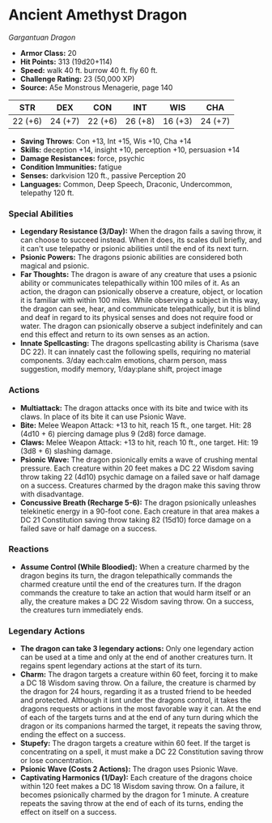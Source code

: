 # Ancient Amethyst Dragon

*Gargantuan* *Dragon*

- **Armor Class:** 20
- **Hit Points:** 313 (19d20+114)
- **Speed:** walk 40 ft. burrow 40 ft. fly 60 ft.
- **Challenge Rating:** 23 (50,000 XP)
- **Source:** A5e Monstrous Menagerie, page 140

| STR | DEX | CON | INT | WIS | CHA |
| --- | --- | --- | --- | --- | --- |
| 22 (+6) | 24 (+7) | 22 (+6) | 26 (+8) | 16 (+3) | 24 (+7) |

- **Saving Throws**: Con +13, Int +15, Wis +10, Cha +14
- **Skills:** deception +14, insight +10, perception +10, persuasion +14
- **Damage Resistances:** force, psychic
- **Condition Immunities:** fatigue
- **Senses:** darkvision 120 ft., passive Perception 20
- **Languages:** Common, Deep Speech, Draconic, Undercommon, telepathy 120 ft.

### Special Abilities

- **Legendary Resistance (3/Day):** When the dragon fails a saving throw, it can choose to succeed instead. When it does, its scales dull briefly, and it can't use telepathy or psionic abilities until the end of its next turn.
- **Psionic Powers:** The dragons psionic abilities are considered both magical and psionic.
- **Far Thoughts:** The dragon is aware of any creature that uses a psionic ability or communicates telepathically within 100 miles of it. As an action, the dragon can psionically observe a creature, object, or location it is familiar with within 100 miles. While observing a subject in this way, the dragon can see, hear, and communicate telepathically, but it is blind and deaf in regard to its physical senses and does not require food or water. The dragon can psionically observe a subject indefinitely and can end this effect and return to its own senses as an action.
- **Innate Spellcasting:** The dragons spellcasting ability is Charisma (save DC 22). It can innately cast the following spells, requiring no material components. 3/day each:calm emotions, charm person, mass suggestion, modify memory,  1/day:plane shift, project image

### Actions

- **Multiattack:** The dragon attacks once with its bite and twice with its claws. In place of its bite  it can use Psionic Wave.
- **Bite:** Melee Weapon Attack: +13 to hit, reach 15 ft., one target. Hit: 28 (4d10 + 6) piercing damage plus 9 (2d8) force damage.
- **Claws:** Melee Weapon Attack: +13 to hit, reach 10 ft., one target. Hit: 19 (3d8 + 6) slashing damage.
- **Psionic Wave:** The dragon psionically emits a wave of crushing mental pressure. Each creature within 20 feet makes a DC 22 Wisdom saving throw  taking 22 (4d10) psychic damage on a failed save or half damage on a success. Creatures charmed by the dragon make this saving throw with disadvantage.
- **Concussive Breath (Recharge 5-6):** The dragon psionically unleashes telekinetic energy in a 90-foot cone. Each creature in that area makes a DC 21 Constitution saving throw  taking 82 (15d10) force damage on a failed save or half damage on a success.

### Reactions

- **Assume Control (While Bloodied):** When a creature charmed by the dragon begins its turn, the dragon telepathically commands the charmed creature until the end of the creatures turn. If the dragon commands the creature to take an action that would harm itself or an ally, the creature makes a DC 22 Wisdom saving throw. On a success, the creatures turn immediately ends.



### Legendary Actions

- **The dragon can take 3 legendary actions:** Only one legendary action can be used at a time and only at the end of another creatures turn. It regains spent legendary actions at the start of its turn.
- **Charm:** The dragon targets a creature within 60 feet, forcing it to make a DC 18 Wisdom saving throw. On a failure, the creature is charmed by the dragon for 24 hours, regarding it as a trusted friend to be heeded and protected. Although it isnt under the dragons control, it takes the dragons requests or actions in the most favorable way it can. At the end of each of the targets turns and at the end of any turn during which the dragon or its companions harmed the target, it repeats the saving throw, ending the effect on a success.
- **Stupefy:** The dragon targets a creature within 60 feet. If the target is concentrating on a spell, it must make a DC 22 Constitution saving throw or lose concentration.
- **Psionic Wave (Costs 2 Actions):** The dragon uses Psionic Wave.
- **Captivating Harmonics (1/Day):** Each creature of the dragons choice within 120 feet makes a DC 18 Wisdom saving throw. On a failure, it becomes psionically charmed by the dragon for 1 minute. A creature repeats the saving throw at the end of each of its turns, ending the effect on itself on a success.
